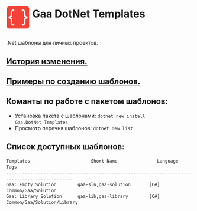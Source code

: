 # <p><img src="icon.png" width="64px" height="64px" align="middle"/> Gaa DotNet Templates</p>

.Net шаблоны для личных проектов. 

## [История изменения.](CHANGELOG.md)

## [Примеры по созданию шаблонов.](https://github.com/dotnet/dotnet-template-samples)

## Команты по работе с пакетом шаблонов:

- Установка пакета с шаблонами: ```dotnet new install Gaa.DotNet.Templates```
- Просмотр перечня шаблонов: ```dotnet new list```

## Список доступных шаблонов:
```
Templates                       Short Name               Language          Tags
-----------------------------------------------------------------------------------------------
Gaa: Empty Solution        gaa-sln,gaa-solution       [C#]              Common/Gaa/Solution
Gaa: Library Solution      gaa-lib,gaa-library        [C#]              Common/Gaa/Solution/Library
```